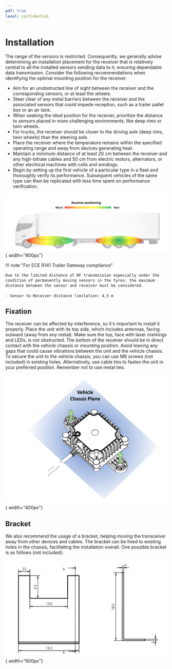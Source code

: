 ```yaml
---
pdf: true
level: confidential
---
```


# Installation

The range of the sensors is restricted. Consequently, we generally advise determining an installation placement for the receiver that is relatively central to all the installed sensors sending data to it, ensuring dependable data transmission.
Consider the following recommendations when identifying the optimal mounting position for the receiver:

- Aim for an unobstructed line of sight between the receiver and the corresponding sensors, or at least the wheels.
- Steer clear of any metal barriers between the receiver and the associated sensors that could impede reception, such as a trailer pallet box or an air tank.
- When seeking the ideal position for the receiver, prioritize the distance to sensors placed in more challenging environments, like deep rims or twin wheels.
- For trucks, the receiver should be closer to the driving axle (deep rims, twin wheels) than the steering axle.
- Place the receiver where the temperature remains within the specified operating range and away from devices generating heat.
- Maintain a minimum distance of at least 20 cm between the receiver and any high-bitrate cables and 50 cm from electric motors, alternators, or other electrical machines with coils and windings.
- Begin by setting up the first vehicle of a particular type in a fleet and thoroughly verify its performance. Subsequent vehicles of the same type can then be replicated with less time spent on performance verification.

![Positioning](images/receiver_positioning.png){ width="800px"}

!!! note "For ECE R141 Trailer Gateway compliance"

    Due to the limited distance of RF transmission especially under the condition of permanently moving sensors in the tyres, the maximum distance between the sensor and receiver must be considered.

    - Sensor to Receiver distance limitation: 4,5 m

## Fixation

The receiver can be affected by interference, so it's important to install it properly. Place the unit with its top side, which includes antennas,  facing outward (away from any metal). Make sure the top, face with laser markings and LEDs, is not obstructed.
The bottom of the receiver should be in direct contact with the vehicle chassis or mounting position. Avoid leaving any gaps that could cause vibrations between the unit and the vehicle chassis.
To secure the unit to the vehicle chassis, you can use M8 screws (not included) in existing holes. Alternatively, use cable ties to fasten the unit in your preferred position. Remember not to use metal ties.

![Chassis placement](images/receiver_chassis.png){ width="400px"}

## Bracket

We also recommend the usage of a bracket, helping moving the transceiver away from other devices and cables. The bracket can be fixed to existing holes in the chassis, facilitating the installation overall. One possible bracket is as follows (not included):

![Receiver bracket](images/receiver_bracket.png){ width="600px"}
